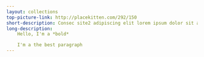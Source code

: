 ```yaml
---
layout: collections
top-picture-link: http://placekitten.com/292/150
short-description: Consec site2 adipiscing elit lorem ipsum dolor sit amet.
long-description:
    Hello, I'm a *bold*

    I'm a the best paragraph
---
```

